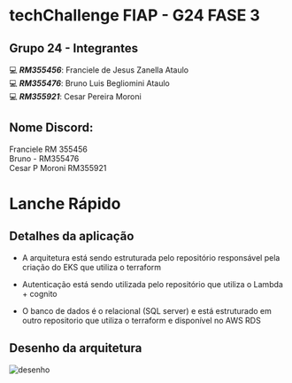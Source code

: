 # techChallenge FIAP - G24 FASE 3


## Grupo 24 - Integrantes
💻 *<b>RM355456</b>*: Franciele de Jesus Zanella Ataulo </br>
💻 *<b>RM355476</b>*: Bruno Luis Begliomini Ataulo </br>
💻 *<b>RM355921</b>*: Cesar Pereira Moroni </br>



## Nome Discord:
Franciele RM 355456</br>
Bruno - RM355476</br>
Cesar P Moroni RM355921</br>



# Lanche Rápido

## Detalhes da aplicação

- A arquitetura está sendo estruturada pelo repositório responsável pela criação do EKS que utiliza o terraform 

- Autenticação está sendo utilizada pelo repositório que utiliza o Lambda + cognito

- O banco de dados é o relacional (SQL server) e está estruturado em outro repositorio que utiliza o terraform e disponível no AWS RDS

## Desenho da arquitetura

![desenho](assets/imagem1.png)
